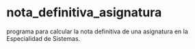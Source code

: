 # nota_definitiva_asignatura
programa para calcular la nota definitiva de una asignatura en la Especialidad de Sistemas.
